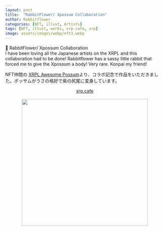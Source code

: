 ```yaml
---
layout: post
title:  "RabbitFlower/ Xpossum Collaboration"
author: Rabbitflower
categories: [NFT, illust, Artists]
tags: [NFT, illust, works, xrp.cafe, xrp]
image: assets/images/webp/nft3.webp
---
```


💖 RabbitFlower/ Xpossum Collaboration  
I have been loving all the Japanese artists on the XRPL and this collaboration had to be done! Rabbitflower has a sassy little rabbit that forced me to give the Xpossum a body! Very rare. Konpai my friend!     
<!--more-->

NFT仲間の <a target="_blank" href="https://x.com/xrppossum" >XRPL Awesome Possum</a>より、コラボ記念で作品をいただきました。ポッサムがうさの格好で紫の尻尾に変身しています。  

 <div style="text-align: center;"><a target="_blank" href="https://xrp.cafe/nft/00080000A9BBBB2B0A808F764BFF18057DD9AFCF824917F88E99BFB404067C1A" class="btn btn-primary">xrp.cafe</a></div>

<br>
<div style="text-align: center;"><img src="https://cdn.xrp.cafe/9baeb234d2a6-4e11-bb1a-3ce9c487a25132cbc11cf04e-4641-a42b-e8a50bd0bfe6618e5732631a-4840-a15b-71aeef1b4d4d.webp" width="400px"> </div>　　
